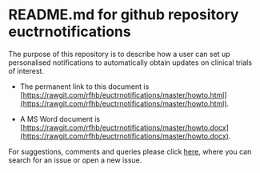 # README.md for github repository euctrnotifications

The purpose of this repository is to describe how a user can set up personalised notifications to automatically obtain updates on clinical trials of interest. 

- The permanent link to this document is [https://rawgit.com/rfhb/euctrnotifications/master/howto.html](https://rawgit.com/rfhb/euctrnotifications/master/howto.html).

- A MS Word document is [https://rawgit.com/rfhb/euctrnotifications/master/howto.docx](https://rawgit.com/rfhb/euctrnotifications/master/howto.docx).

For suggestions, comments and queries please click [here](https://github.com/rfhb/euctrnotifications/issues), where you can search for an issue or open a new issue. 
